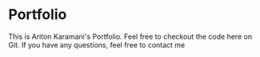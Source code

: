 # Portfolio

This is Ariton Karamani's Portfolio. Feel free to checkout the code here on Git. If you have any questions, feel free to contact me